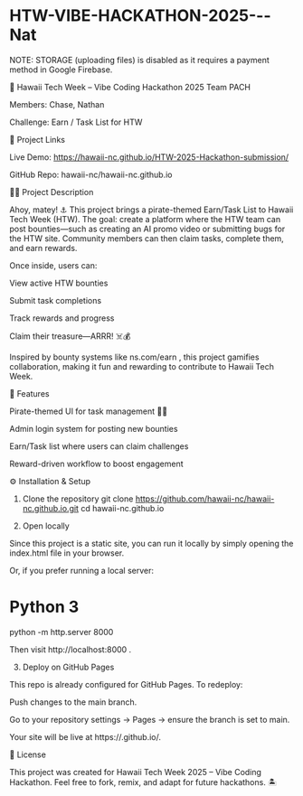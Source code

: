 # HTW-VIBE-HACKATHON-2025---Nat

NOTE: STORAGE (uploading files) is disabled as it requires a payment method in Google Firebase.

🌴 Hawaii Tech Week – Vibe Coding Hackathon 2025
Team PACH

Members: Chase, Nathan

Challenge: Earn / Task List for HTW

🔗 Project Links

Live Demo: https://hawaii-nc.github.io/HTW-2025-Hackathon-submission/

GitHub Repo: hawaii-nc/hawaii-nc.github.io

🏴‍☠️ Project Description

Ahoy, matey! ⚓ This project brings a pirate-themed Earn/Task List to Hawaii Tech Week (HTW).
The goal: create a platform where the HTW team can post bounties—such as creating an AI promo video or submitting bugs for the HTW site. Community members can then claim tasks, complete them, and earn rewards.

Once inside, users can:

View active HTW bounties

Submit task completions

Track rewards and progress

Claim their treasure—ARRR! ☠️💰

Inspired by bounty systems like ns.com/earn
, this project gamifies collaboration, making it fun and rewarding to contribute to Hawaii Tech Week.

🚀 Features

Pirate-themed UI for task management 🏴‍☠️

Admin login system for posting new bounties

Earn/Task list where users can claim challenges

Reward-driven workflow to boost engagement

⚙️ Installation & Setup
1. Clone the repository
git clone https://github.com/hawaii-nc/hawaii-nc.github.io.git
cd hawaii-nc.github.io

2. Open locally

Since this project is a static site, you can run it locally by simply opening the index.html file in your browser.

Or, if you prefer running a local server:

# Python 3
python -m http.server 8000


Then visit http://localhost:8000
.

3. Deploy on GitHub Pages

This repo is already configured for GitHub Pages. To redeploy:

Push changes to the main branch.

Go to your repository settings → Pages → ensure the branch is set to main.

Your site will be live at https://<username>.github.io/<repository>.

📜 License

This project was created for Hawaii Tech Week 2025 – Vibe Coding Hackathon.
Feel free to fork, remix, and adapt for future hackathons. 🏝️
